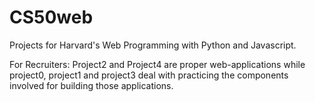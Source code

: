 # CS50web
Projects for Harvard's Web Programming with Python and Javascript.

For Recruiters: Project2 and Project4 are proper web-applications while project0, project1 and project3 deal with practicing the components involved for building those applications.
